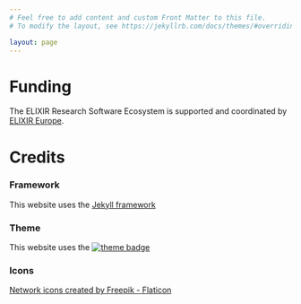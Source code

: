 ```yaml
---
# Feel free to add content and custom Front Matter to this file.
# To modify the layout, see https://jekyllrb.com/docs/themes/#overriding-theme-defaults

layout: page
---
```



# Funding

The ELIXIR Research Software Ecosystem is supported and coordinated by [ELIXIR Europe](https://elixir-europe.org/).

# Credits

### Framework

This website uses the [Jekyll framework](https://jekyllrb.com)

### Theme

This website uses the [![theme badge](https://img.shields.io/badge/ELIXIR%20toolkit%20theme-jekyll-blue?color=0d6efd)](https://github.com/ELIXIR-Belgium/elixir-toolkit-theme)

### Icons
<a href="https://www.flaticon.com/free-icons/network" title="network icons">Network icons created by Freepik - Flaticon</a>

